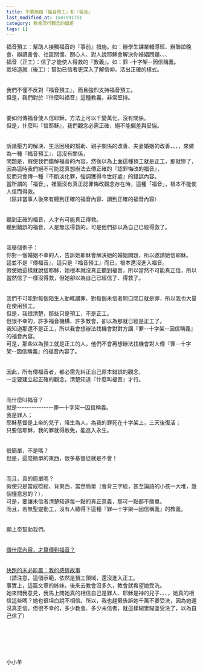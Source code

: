 ```yaml
---
title: 不要搞錯『福音預工』和『福音』
last_modified_at: 1547991751
category: 教會流行觀念的偏差
tags: []
---
```


<p>福音預工：幫助人接觸福音的『事前』措施。如：辦學生課業輔導班、辦聯誼晚會、辦讀書會、社區關懷、關心人、對人說耶穌會解決你婚姻問題、、、<br/>福音（正工）：信了才能使人得救的『教義』。如：罪 -十字架--因信稱義。<br/>栽培造就（後工）：幫助已信者更深入了解信仰，活出正確的樣式。<br/><!--more--><br/><br/>我們不僅不反對『福音預工』，而且強烈支持福音預工。<br/>但是，我們對於『什麼叫福音』這種教義，非常堅持。<br/><br/> <br/>要如何傳福音使人信耶穌，方法上可以千變萬化，沒有關係。<br/>但是，什麼叫『信耶穌』，我們觀念必需正確，絕不能偏差與妥協。<br/> <br/><br/>訴諸壓力的解決、生活困境的幫助、親子關係的改善、夫妻婚姻的改善、、、，來做為一種『福音預工』，這沒有關係，<br/>問題是，假使我們錯解福音的內容，然後以為上面這種預工就是正工，那就慘了，<br/>因為這時我們絕不可能認真想辦法去傳正確的『認罪悔改的福音』，<br/>反而只會傳一種『不斷淡化罪，強調獲得今世好處』的錯誤內容。<br/>當所謂的「福音」，裡面沒有真正認罪悔改觀念存在時，這種「福音」，根本不能使人信而得救。<br/>（除非當事人後來有聽到正確的福音內容、讀到正確的福音內容）<br/> <br/><br/>聽到正確的福音，人才有可能真正得救。<br/>聽到錯誤的福音，人是無法得救的，可是他們卻以為自己已經得救了。<br/><br/><br/>我舉個例子：<br/>你對一個婚姻不幸的人，告訴她耶穌會解決她的婚姻問題，所以邀請她信耶穌。<br/>這並不是『傳福音』，這只是『福音預工』而已，根本還沒進入福音。<br/>假使她這樣就說信耶穌，她根本就沒真正聽到福音，所以當然不可能真正信，所以當然信了一樣沒得救，但她卻以為自己已經信了、得救了。<br/> <br/><br/>我們不可能對每個陌生人動輒講罪、對每個未信者開口閉口就是罪，所以我也大量在使用預工。<br/>但是，我很清楚，那些只是預工，不是正工。<br/>但很不幸的，許多福音機構、許多教會，卻以為那就已經是正工了。<br/>我知道那還不是正工，所以我會想辦法找機會對對方講『罪--十字架--因信稱義』的福音內容。<br/>可是，那些以為預工就是正工的人，他們不會再想辦法找機會對人傳『罪--十字架--因信稱義』的福音內容了。<br/> <br/><br/>因此，所有傳福音者，都必需先糾正自己原本錯誤的觀念，<br/>一定要建立起正確的觀念，清楚知道『什麼叫福音』才行。<br/><br/><br/>而什麼叫福音？<br/>就是---------------罪—十字架—因信稱義。<br/>我是罪人；<br/>耶穌基督是上帝的兒子，降生為人，為我的罪死在十字架上，三天後復活；<br/>只要信耶穌，我的罪就得赦免，能進入永生。<br/><br/><br/>很簡單，不是嗎？<br/>但是，這麼簡單的東西，很多基督徒就是不會！<br/><br/><br/>而且，真的簡單嗎？<br/>假使只是當成唸經、背東西，當然簡單（會背三字經，甚至論語的小孩一大堆，幾個懂意思的？），<br/>可是，要讓未信者清楚知道每一點的真正意義，那可一點都不簡單。<br/>而且，若無聖靈動工，沒有人聽得下這種『罪—十字架—因信稱義』的教義。<br/><br/><br/>願上帝幫助我們。<br/><br/><br/><a href="/posts/269193656">傳什麼內容，才算傳到福音？ </a><br/><br/><br/><a href="/posts/269195352">快跑的未必能贏：我的感情故事</a><br/>（請注意，這個示範，依然是預工領域，還沒進入正工。<br/>事實上，這篇文章的姊妹，後來去教會沒多久，教會就希望她受洗。<br/>她來問我意見，我馬上問她真的相信自己是罪人、耶穌是神的兒子、、、，她真的相信這些嗎？她也很坦白說不相信。所以，我也趕緊告訴她千萬不要受洗，因為她還沒真正信。但很不幸的，多少教會、多少未信者，就這樣糊里糊塗受洗了，以為自己信了）<br/><br/><br/><br/><br/><br/><br/>小小羊<br/><br/><br/><br/><br/><br/><br/>
</p>